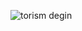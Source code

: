 

![torism degin](https://user-images.githubusercontent.com/94226412/143044070-ecfe13a4-1485-4f3c-9ab2-a5a313b00c7a.PNG)
